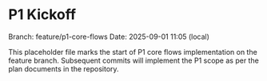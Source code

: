 # P1 Kickoff

Branch: feature/p1-core-flows
Date: 2025-09-01 11:05 (local)

This placeholder file marks the start of P1 core flows implementation on the feature branch. Subsequent commits will implement the P1 scope as per the plan documents in the repository.
